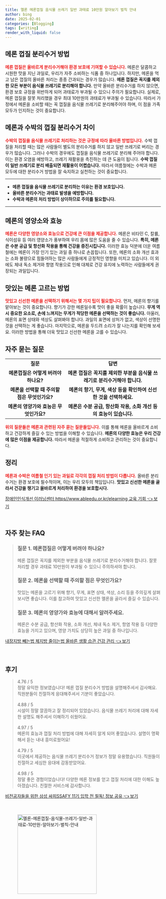 ```yaml
---
title: 멜론 메론껍질 음식물 쓰레기 일반 과태료 10만원 알아보기 벌칙 안내
author: bing
date: 2025-02-01
categories: [Blogging]
tags: [writing]
render_with_liquid: false
---
```



<h2 id='메론껍질분리수거방법'>메론 껍질 분리수거 방법</h2>

<p><b><span style="color: #ee2323;">메론 껍질은 올바르게 분리수거해야 환경 보호에 기여할 수 있습니다.</span></b> 메론은 달콤하고 시원한 맛을 지닌 과일로, 우리가 자주 소비하는 식품 중 하나입니다. 하지만, 메론을 먹고 남은 껍질의 올바른 처리는 종종 간과되는 경우가 많습니다. <b>메론 껍질은 꼭지를 제외한 모든 부분이 음식물 쓰레기로 분리해야 합니다.</b> 만약 올바른 분리수거를 하지 않으면, 환경 보호 규정을 위반하게 되어 과태료가 부과될 수 있으니 주의가 필요합니다. 실제로, 메론 껍질을 잘못 처리했을 경우 최대 10만원의 과태료가 부과될 수 있습니다. 따라서 가정에서 메론을 소비할 때는 꼭 껍질을 음식물 쓰레기로 분리해주어야 하며, 이 점을 가족 모두가 인지하는 것이 중요합니다.</p>

<h2 id='메론과수박의차이'>메론과 수박의 껍질 분리수거 차이</h2>

<p><b><span style="color: #ee2323;">수박의 껍질을 음식물 쓰레기로 처리하는 것은 규정에 따라 올바른 방법입니다.</span></b> 수박 껍질을 처리할 때는 많은 사람들이 별도의 분리수거를 하지 않고 일반 쓰레기로 버리는 경우가 많습니다. 그러나 수박의 경우에도 껍질을 음식물 쓰레기로 분리해 주어야 합니다. 이는 환경 오염을 예방하고, 쓰레기 재활용을 촉진하는 데 큰 도움이 됩니다. <b>수박 껍질이 일반 쓰레기로 분리 배출되면 재활용이 어렵습니다.</b> 따라서 여름철에는 수박과 메론 모두에 대한 분리수거 방법을 잘 숙지하고 실천하는 것이 중요합니다.</p>

<hr />

<ul>
    <li><b>메론 껍질을 음식물 쓰레기로 분리하는 이유는 환경 보호입니다.</b></li>
    <li><b>올바른 분리수거는 과태료 발생을 예방합니다.</b></li>
    <li><b>수박과 메론의 처리 방법이 상이하므로 주의를 필요합니다.</b></li>
</ul>

<hr />

<h2 id='메론의영양소와효능'>메론의 영양소와 효능</h2>

<p><b><span style="color: #ee2323;">메론은 다양한 영양소와 효능으로 건강에 큰 이점을 제공합니다.</span></b> 메론은 비타민 C, 칼륨, 식이섬유 등 여러 영양소가 풍부하여 우리 몸에 많은 도움을 줄 수 있습니다. <b>특히, 메론은 수분 공급 및 항산화 작용을 통해 건강을 증진시킵니다.</b> 이러한 효능 덕분에 더운 여름철에는 메론이 가장 인기 있는 과일 중 하나로 손꼽힙니다. 또한, 메론의 소화 개선 효과는 소화 불량으로 힘들어하는 많은 사람들에게 긍정적인 영향을 미치고 있습니다. 이 외에도 체내 독소 제거와 항염 작용으로 인해 대체로 건강 유지에 노력하는 사람들에게 권장되는 과일입니다.</p>

<h2 id='메론고르는방법'>맛있는 메론 고르는 방법</h2>

<p><b><span style="color: #ee2323;">맛있고 신선한 메론을 선택하기 위해서는 몇 가지 팁이 필요합니다.</span></b> 먼저, 메론의 향기를 맡아보는 것이 중요합니다. 향기가 강한 메론일수록 맛이 좋을 확률이 높습니다. <b>무게 역시 중요한 요소로, 손에 느껴지는 무게가 적당한 메론을 선택하는 것이 좋습니다.</b> 아울러, 메론의 표면 상태와 색상도 살펴봐야 합니다. 과일의 표면에 상처가 없고, 색상이 선명한 것을 선택하는 게 좋습니다. 마지막으로, 메론을 두드려 소리가 잘 나는지를 확인해 보세요. 이러한 방법을 통해 더욱 맛있고 신선한 메론을 고를 수 있습니다.</p>

<h2 id='자주묻는질문'>자주 묻는 질문</h2>

<table>
    <tr>
        <td style="text-align: center; height: 17px;"><b>질문</b></td>
        <td style="text-align: center; height: 17px;"><b>답변</b></td>
    </tr>
    <tr>
        <td style="text-align: center; height: 17px;"><b>메론껍질은 어떻게 버려야 하나요?</b></td>
        <td style="text-align: center; height: 17px;"><b>메론 껍질은 꼭지를 제외한 부분을 음식물 쓰레기로 분리수거해야 합니다.</b></td>
    </tr>
    <tr>
        <td style="text-align: center; height: 17px;"><b>메론을 선택할 때 주의할 점은 무엇인가요?</b></td>
        <td style="text-align: center; height: 17px;"><b>메론의 향기, 무게, 색상 등을 확인하여 신선한 것을 선택하세요.</b></td>
    </tr>
    <tr>
        <td style="text-align: center; height: 17px;"><b>메론의 영양가와 효능은 무엇인가요?</b></td>
        <td style="text-align: center; height: 17px;"><b>메론은 수분 공급, 항산화 작용, 소화 개선 등의 효능이 있습니다.</b></td>
    </tr>
</table>

<p><b><span style="color: #ee2323;">위의 질문들은 메론과 관련된 자주 묻는 질문들입니다.</span></b> 이를 통해 메론을 올바르게 소비하고 건강하게 즐길 수 있는 방법을 이해할 수 있습니다. <b>메론의 다양한 효능은 우리 건강에 많은 이점을 제공합니다.</b> 따라서 메론을 적절하게 소비하고 관리하는 것이 중요합니다.</p>

<h2 id='정리'>정리</h2>

<p><b><span style="color: #ee2323;">메론과 수박은 여름철 인기 있는 과일로 각각의 껍질 처리 방법이 다릅니다.</span></b> 올바른 분리수거는 환경 보호에 필수적이며, 이는 우리 모두의 책임입니다. <b>맛있고 신선한 메론을 골라서 건강을 챙기고 올바르게 처리하여 환경을 보호합시다.</b></p>


<p><a class="click-button" title="장애인인식개선 이러닝센터 https//www.ableedu.or.kr/elearning 교육 기회" href="https://adkhouse.github.io/posts/%EC%9E%A5%EC%95%A0%EC%9D%B8%EC%9D%B8%EC%8B%9D%EA%B0%9C%EC%84%A0-%EC%9D%B4%EB%9F%AC%EB%8B%9D%EC%84%BC%ED%84%B0-httpswww.ableedu.or.krelearning-%EA%B5%90%EC%9C%A1-%EA%B8%B0%ED%9A%8C/" rel="dofollow">장애인인식개선 이러닝센터 https//www.ableedu.or.kr/elearning 교육 기회 👈 보기</a></p><br>
<h2 id='자주_찾는_FAQ'>자주 찾는 FAQ</h2>
<div itemscope="" itemtype="https://schema.org/FAQPage"> 
<blockquote> 
<div itemscope="" itemprop="mainEntity" itemtype="https://schema.org/Question"> 
<h3 itemprop="name">질문 1. 메론껍질은 어떻게 버려야 하나요?</h3> 
<div itemscope="" itemprop="acceptedAnswer" itemtype="https://schema.org/Answer"> 
<span itemprop="text"> 
<p>메론 껍질은 꼭지를 제외한 부분을 음식물 쓰레기로 분리수거해야 합니다. 잘못 처리할 경우 과태료 10만원이 부과될 수 있으니 주의하셔야 합니다.</p> 
</span> 
</div> 
</div> 

<div itemscope="" itemprop="mainEntity" itemtype="https://schema.org/Question"> 
<h3 itemprop="name">질문 2. 메론을 선택할 때 주의할 점은 무엇인가요?</h3> 
<div itemscope="" itemprop="acceptedAnswer" itemtype="https://schema.org/Answer"> 
<span itemprop="text"> 
<p>맛있는 메론을 고르기 위해 향기, 무게, 표면 상태, 색상, 소리 등을 주의깊게 살펴보시면 좋습니다. 이를 참고하여 맛있고 신선한 멜론을 골라서 즐길 수 있습니다.</p> 
</span> 
</div> 
</div> 

<div itemscope="" itemprop="mainEntity" itemtype="https://schema.org/Question"> 
<h3 itemprop="name">질문 3. 메론의 영양가와 효능에 대해서 알려주세요.</h3> 
<div itemscope="" itemprop="acceptedAnswer" itemtype="https://schema.org/Answer"> 
<span itemprop="text"> 
<p>메론은 수분 공급, 항산화 작용, 소화 개선, 체내 독소 제거, 항염 작용 등 다양한 효능을 가지고 있으며, 영양 가치도 상당히 높은 과일 중 하나입니다.</p> 
</span> 
</div> 
</div> 
</blockquote> 
</div> 
<p><a class="click-button" title="내장지방 빼는법 체지방 줄이는법 올바른 생활 습관 건강 관리" href="https://adkhouse.github.io/posts/%EB%82%B4%EC%9E%A5%EC%A7%80%EB%B0%A9-%EB%B9%BC%EB%8A%94%EB%B2%95-%EC%B2%B4%EC%A7%80%EB%B0%A9-%EC%A4%84%EC%9D%B4%EB%8A%94%EB%B2%95-%EC%98%AC%EB%B0%94%EB%A5%B8-%EC%83%9D%ED%99%9C-%EC%8A%B5%EA%B4%80-%EA%B1%B4%EA%B0%95-%EA%B4%80%EB%A6%AC/" rel="dofollow">내장지방 빼는법 체지방 줄이는법 올바른 생활 습관 건강 관리 👈 보기</a></p><br>
<h2 id='후기'>후기</h2>
<div itemscope itemtype="https://schema.org/Product">
  <blockquote>
  <div itemprop="review" itemscope itemtype="https://schema.org/Review">
      <div itemprop="reviewRating" itemscope itemtype="https://schema.org/Rating"> <span itemprop="ratingValue">4.76</span> / <span itemprop="bestRating">5</span> </div>
      <span itemprop="reviewBody">정말 유익한 정보였습니다! 메론 껍질 분리수거 방법을 설명해주셔서 감사해요. 직원분들이 친절하게 응대해주셔서 기분이 좋았습니다.</span>
  </div>
  <br>
  <div itemprop="review" itemscope itemtype="https://schema.org/Review">
      <div itemprop="reviewRating" itemscope itemtype="https://schema.org/Rating"> <span itemprop="ratingValue">4.88</span> / <span itemprop="bestRating">5</span> </div>
      <span itemprop="reviewBody">시설이 정말 깔끔하고 잘 정리되어 있었습니다. 음식물 쓰레기 처리에 대해 자세한 설명도 해주셔서 이해하기 쉬웠어요.</span>
  </div>
  <br>
  <div itemprop="review" itemscope itemtype="https://schema.org/Review">
      <div itemprop="reviewRating" itemscope itemtype="https://schema.org/Rating"> <span itemprop="ratingValue">4.97</span> / <span itemprop="bestRating">5</span> </div>
      <span itemprop="reviewBody">메론의 효능과 껍질 처리 방법에 대해 자세히 알게 되어 좋았습니다. 설명이 명확해서 듣는 내내 흥미로웠어요!</span>
  </div>
  <br>
  <div itemprop="review" itemscope itemtype="https://schema.org/Review">
      <div itemprop="reviewRating" itemscope itemtype="https://schema.org/Rating"> <span itemprop="ratingValue">4.79</span> / <span itemprop="bestRating">5</span> </div>
      <span itemprop="reviewBody">이곳에서 제공하는 음식물 쓰레기 분리수거 정보가 정말 유용했습니다. 직원들이 친절하고 세심한 응대에 감동받았어요.</span>
  </div>
  <br>
  <div itemprop="review" itemscope itemtype="https://schema.org/Review">
      <div itemprop="reviewRating" itemscope itemtype="https://schema.org/Rating"> <span itemprop="ratingValue">4.98</span> / <span itemprop="bestRating">5</span> </div>
      <span itemprop="reviewBody">정말 좋은 경험이었습니다! 다양한 메론 정보를 얻고 껍질 처리에 대한 이해도 높아졌습니다. 친절한 서비스에 감사합니다.</span>
  </div>
  </blockquote>
</div>
<p><a class="click-button" title="비전공자들을 위한 삼성 싸피SSAFY 11기 입학 전 필독! 정보 공유" href="https://adkhouse.github.io/posts/%EB%B9%84%EC%A0%84%EA%B3%B5%EC%9E%90%EB%93%A4%EC%9D%84-%EC%9C%84%ED%95%9C-%EC%82%BC%EC%84%B1-%EC%8B%B8%ED%94%BCSSAFY-11%EA%B8%B0-%EC%9E%85%ED%95%99-%EC%A0%84-%ED%95%84%EB%8F%85!-%EC%A0%95%EB%B3%B4-%EA%B3%B5%EC%9C%A0/" rel="dofollow">비전공자들을 위한 삼성 싸피SSAFY 11기 입학 전 필독! 정보 공유 👈 보기</a></p><br>
<figure class="image"><img src="https://adkhouse.github.io/assets/img/thumbnail/멜론-메론껍질-음식물-쓰레기-일반-과태료-10만원-알아보기-벌칙-안내.webp" alt="멜론-메론껍질-음식물-쓰레기-일반-과태료-10만원-알아보기-벌칙-안내" width="256" height="256"></figure>